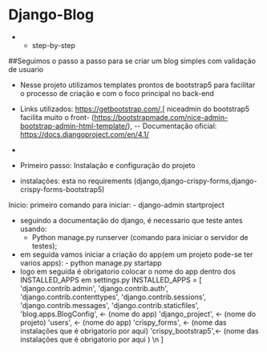 # Django-Blog

- - step-by-step


##Seguimos o passo a passo para se criar um blog simples com validação de usuario
- Nesse projeto utilizamos templates prontos de bootstrap5 para facilitar o processo de criação e com o foco principal no back-end
- Links utilizados: https://getbootstrap.com/,[ niceadmin do bootstrap5 facilita muito o front- (https://bootstrapmade.com/nice-admin-bootstrap-admin-html-template/),  -- Documentação oficial: https://docs.djangoproject.com/en/4.1/
-

- Primeiro passo: Instalação e configuração do projeto
- instalações: esta no requirements (django,django-crispy-forms,django-crispy-forms-bootstrap5)

Inicio: primeiro comando para iniciar:
	- django-admin startproject <nome do projeto>
- seguindo a documentação do django, é necessario que teste antes usando:
	- Python manage.py runserver (comando para iniciar o servidor de testes);
- em seguida vamos iniciar a criação do app(em um projeto pode-se ter varios apps):
		- python manage.py startapp <nome do app>
- logo em seguida é obrigatorio colocar o nome do app dentro dos INSTALLED_APPS em settings.py
INSTALLED_APPS = [
	'django.contrib.admin',
	'django.contrib.auth',
	'django.contrib.contenttypes',
	'django.contrib.sessions',
	'django.contrib.messages',
	'django.contrib.staticfiles',
	'blog.apps.BlogConfig', <- (nome do app)
	'django_project', <- (nome do projeto)
	'users', <- (nome do app)
	'crispy_forms', <- (nome das instalações que é obrigatorio por aqui)
	'crispy_bootstrap5',<- (nome das instalações que é obrigatorio por aqui ) \n
]
